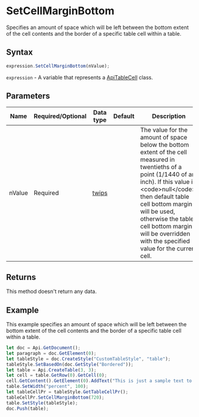 # SetCellMarginBottom

Specifies an amount of space which will be left between the bottom extent of the cell contents and the border
of a specific table cell within a table.

## Syntax

```javascript
expression.SetCellMarginBottom(nValue);
```

`expression` - A variable that represents a [ApiTableCell](../ApiTableCell.md) class.

## Parameters

| **Name** | **Required/Optional** | **Data type** | **Default** | **Description** |
| ------------- | ------------- | ------------- | ------------- | ------------- |
| nValue | Required | [twips](../../Enumeration/twips.md) |  | The value for the amount of space below the bottom extent of the cell measured in twentieths of a point (1/1440 of an inch). If this value is &lt;code&gt;null&lt;/code&gt;, then default table cell bottom margin will be used, otherwise the table cell bottom margin will be overridden with the specified value for the current cell. |

## Returns

This method doesn't return any data.

## Example

This example specifies an amount of space which will be left between the bottom extent of the cell contents and the border of a specific table cell within a table.

```javascript editor-docx
let doc = Api.GetDocument();
let paragraph = doc.GetElement(0);
let tableStyle = doc.CreateStyle("CustomTableStyle", "table");
tableStyle.SetBasedOn(doc.GetStyle("Bordered"));
let table = Api.CreateTable(3, 3);
let cell = table.GetRow(0).GetCell(0);
cell.GetContent().GetElement(0).AddText("This is just a sample text to show that the bottom margin for all the table cells is 36 points.");
table.SetWidth("percent", 100);
let tableCellPr = tableStyle.GetTableCellPr();
tableCellPr.SetCellMarginBottom(720);
table.SetStyle(tableStyle);
doc.Push(table);
```
